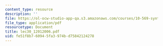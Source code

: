 ```yaml
---
content_type: resource
description: ''
file: https://ol-ocw-studio-app-qa.s3.amazonaws.com/courses/10-569-synthesis-of-polymers-fall-2006/fe51f8b760945fa3974bd75842124278_lec30_12012006.pdf
file_type: application/pdf
resourcetype: Document
title: lec30_12012006.pdf
uid: fe51f8b7-6094-5fa3-974b-d75842124278
---
```

